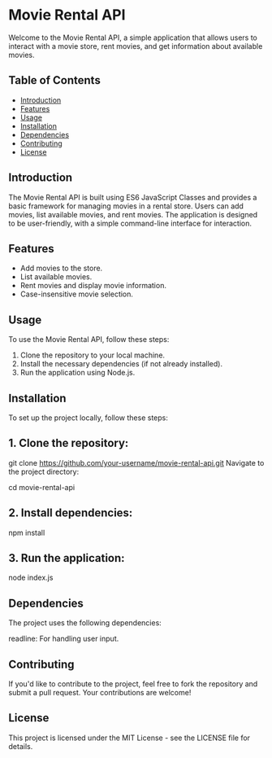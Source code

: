 # Movie Rental API

Welcome to the Movie Rental API, a simple application that allows users to interact with a movie store, rent movies, and get information about available movies.

## Table of Contents

- [Introduction](#introduction)
- [Features](#features)
- [Usage](#usage)
- [Installation](#installation)
- [Dependencies](#dependencies)
- [Contributing](#contributing)
- [License](#license)

## Introduction

The Movie Rental API is built using ES6 JavaScript Classes and provides a basic framework for managing movies in a rental store. Users can add movies, list available movies, and rent movies. The application is designed to be user-friendly, with a simple command-line interface for interaction.

## Features

- Add movies to the store.
- List available movies.
- Rent movies and display movie information.
- Case-insensitive movie selection.

## Usage

To use the Movie Rental API, follow these steps:

1. Clone the repository to your local machine.
2. Install the necessary dependencies (if not already installed).
3. Run the application using Node.js.

## Installation

To set up the project locally, follow these steps:

## 1. Clone the repository:

git clone https://github.com/your-username/movie-rental-api.git
Navigate to the project directory:

cd movie-rental-api

## 2. Install dependencies:

npm install

## 3. Run the application:

node index.js

## Dependencies

The project uses the following dependencies:

readline: For handling user input.

## Contributing

If you'd like to contribute to the project, feel free to fork the repository and submit a pull request. Your contributions are welcome!

## License
This project is licensed under the MIT License - see the LICENSE file for details.
